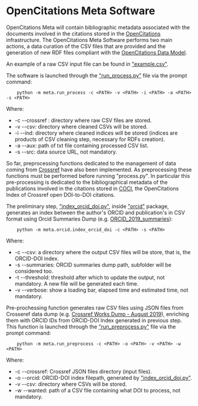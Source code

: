 # OpenCitations Meta Software

OpenCitations Meta will contain bibliographic metadata associated with the documents involved in the citations stored in the [OpenCitations](https://opencitations.net/) infrastructure. The OpenCitations Meta Software performs two main actions, a data curation of the CSV files that are provided and the generation of new RDF files compliant with the [OpenCitations Data Model](http://opencitations.net/model).

An example of a raw CSV input file can be found in ["example.csv"](https://github.com/opencitations/meta/blob/master/example.csv).

The software is launched through the ["run_process.py"](https://github.com/opencitations/meta/blob/master/run_process.py) file via the prompt command:
```console
    python -m meta.run_process -c <PATH> -v <PATH> -i <PATH> -a <PATH> -s <PATH>
```
Where:
- -c --crossref : directory where raw CSV files are stored.
- -v --csv: directory where cleaned CSVs will be stored.
- -i --ind: directory where cleaned indices will be stored (indices are products of CSV cleaning step, necessary for RDFs creation).
- -a --aux: path of txt file containing processed CSV list.
- -s --src: data source URL, not mandatory.

So far, preprocessing functions dedicated to the management of data coming from [Crossref](https://www.crossref.org/) have also been implemented. As preprocessing these functions must be performed before running "process.py". In particular this pre-processing is dedicated to the bibliographical metadata of the publications involved in the citations stored in [COCI](http://opencitations.net/index/coci), the OpenCitations Index of Crossref open DOI-to-DOI citations.

The preliminary step, ["index\_orcid\_doi.py"](https://github.com/opencitations/meta/blob/master/orcid/index_orcid_doi.py), inside ["orcid"](https://github.com/opencitations/meta/blob/master/orcid) package, generates an index between the author's ORCID and publication's in CSV format using Orcid Summaries Dump (e.g. [ORCID_2019_summaries](https://orcid.figshare.com/articles/ORCID_Public_Data_File_2019/9988322)):
```console
    python -m meta.orcid.index_orcid_doi -c <PATH> -s <PATH>
```
Where:
- -c --csv: a directory where the output CSV files will be store, that is, the ORCID-DOI index.
- -s --summaries: ORCID summaries dump path, subfolder will be considered too.
- -t --threshold: threshold after which to update the output, not mandatory. A new file will be generated each time.
- -v --verbose: show a loading bar, elapsed time and estimated time, not mandatory.

Pre-prochessing function generates raw CSV files using JSON files from Crosseref data dump (e.g. [Crossref Works Dump - August 2019](https://figshare.com/articles/Crossref_Works_Dump_-_August_2019/9751865)), enriching them with ORCID IDs from ORCID-DOI Index generated in previous step.
This function is launched through the ["run_preprocess.py"](https://github.com/opencitations/meta/blob/master/run_preprocess.py) file via the prompt command:
```console
    python -m meta.run_preprocess -c <PATH> -o <PATH> -v <PATH> -w <PATH>
```
Where:
- -c --crossref: Crossref JSON files directory (input files).
- -o --orcid: ORCID-DOI index filepath, generated by ["index\_orcid\_doi.py"](https://github.com/opencitations/meta/blob/master/orcid/index_orcid_doi.py).
- -v --csv: directory where CSVs will be stored.
- -w --wanted: path of a CSV file containing what DOI to process, not mandatory.
